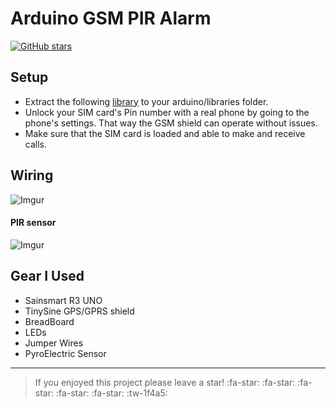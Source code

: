 
# Arduino GSM PIR Alarm

[![GitHub stars](https://img.shields.io/github/stars/catman85/Arduino-GSM-PIR-Alarm.svg)](https://github.com/catman85/Arduino-GSM-PIR-Alarm/stargazers)

## Setup
- Extract the following [library](https://github.com/MarcoMartines/GSM-GPRS-GPS-Shield "library") to your arduino/libraries folder.
- Unlock your SIM card's Pin number with a real phone by going to the phone's settings. That way the GSM shield can operate without issues. 
- Make sure that the SIM card is loaded and able to make and receive calls.


## Wiring
![Imgur](https://i.imgur.com/WcdKuvJ.png)

#### PIR sensor
![Imgur](https://i.imgur.com/DHqML9l.jpg)

## Gear I Used
- Sainsmart R3 UNO 
- TinySine GPS/GPRS shield
- BreadBoard
- LEDs
- Jumper Wires
- PyroElectric Sensor


------------

>  If you enjoyed this project please leave a star! 
:fa-star: :fa-star: :fa-star: :fa-star: :fa-star:
:tw-1f4a5:

